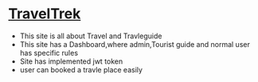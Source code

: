 
# [TravelTrek](https://babeljs.io/)

* This site is all about Travel and Travleguide
* This site has a Dashboard,where admin,Tourist guide and normal user has specific rules
* Site has implemented jwt token
* user can booked a travle place easily
